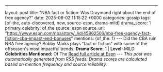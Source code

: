 ---
layout: post
title: "NBA fact or fiction: Was Draymond right about the end of free agency?"
date: 2025-08-02 11:15:22 +0000
categories: gossip
tags: [of-the, auto-discovered, new, source-espn, drama-mild]
drama_score: 1
primary_celebrity: of_the
source: espn
source_url: "https://www.espn.com/nba/story/_/id/45862506/nba-free-agency-fact-fiction-cba-impact-end-bonuses"
mentions: {of_the: 1} --- Did the CBA ruin NBA free agency? Bobby Marks plays "fact or fiction" with some of the offseason's most impactful trends. **Drama Score:** 1 | **Level:** MILD **Celebrities Mentioned:** Of The [Read full article at Espn](https://www.espn.com/nba/story/_/id/45862506/nba-free-agency-fact-fiction-cba-impact-end-bonuses) --- *This post was automatically generated from RSS feeds. Drama scores are calculated based on mention frequency and source reliability.*